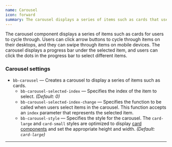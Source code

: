 ```yaml
---
name: Carousel
icon: forward
summary: The carousel displays a series of items such as cards that users can cycle through.
---
```


The carousel component displays a series of items such as cards for users to cycle through. Users can click arrow buttons to cycle through items on their desktops, and they can swipe through items on mobile devices. The carousel displays a progress bar under the selected item, and users can click the dots in the progress bar to select different items. 

### Carousel settings ###
- `bb-carousel` &mdash; Creates a carousel to display a series of items such as cards.
    - `bb-carousel-selected-index` &mdash; Specifies the index of the item to select. *(Default: 0)*
    - `bb-carousel-selected-index-change` &mdash; Specifies the function to be called when users select items in the carousel. This function accepts an `index` parameter that represents the selected item.
    - `bb-carousel-style` &mdash; Specifies the style for the carousel. The `card-large` and `card-small` styles are optimized to display [card components](../card/) and set the appropriate height and width. *(Default: `card-large`)*
---